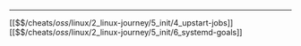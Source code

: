


---
[[$$$/$cheats/$oss/$linux/2_linux-journey/5_init/4_upstart-jobs]]
[[$$$/$cheats/$oss/$linux/2_linux-journey/5_init/6_systemd-goals]]
